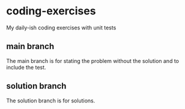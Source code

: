 # coding-exercises
My daily-ish coding exercises with unit tests

## main branch
The main branch is for stating the problem without the solution and to include the test.

## solution branch
The solution branch is for solutions.